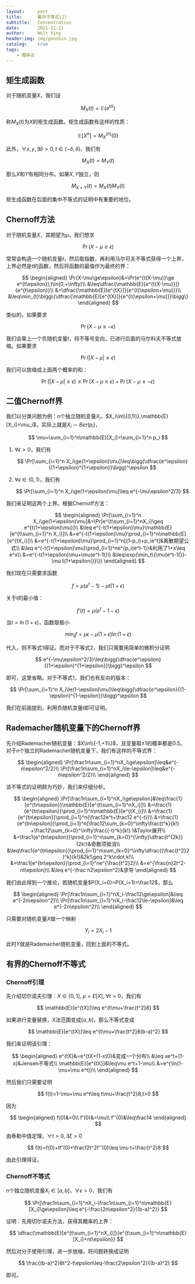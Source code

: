 ```yaml
---
layout:     post
title:      集中不等式(2)
subtitle:   Concentration
date:       2021-11-22
author:     Welt Xing
header-img: img/genshin.jpg
catalog:    true
tags:
    - 概率论
---
```


## 矩生成函数

对于随机变量$X$，我们设

$$
M_X(t)=\mathbb{E}(e^{tX})
$$

称$M_X(t)$为$X$的矩生成函数。矩生成函数有这样的性质：

$$
\mathbb{E}[X^n]=M_X^{(n)}(0)
$$

此外，$\forall x,y,\exists\delta>0,t\in(-\delta,\delta)$，我们有

$$
M_X(t)=M_Y(t)
$$

那么$X$和$Y$有相同分布。如果$X,Y$独立，则

$$
M_{X+Y}(t)=M_X(t)M_Y(t)
$$

矩生成函数在后面的集中不等式的证明中有重要的地位。

## Chernoff方法

对于随机变量$X$，其期望为$\mu$，我们想求

$$
\Pr(X-\mu\ge\epsilon)
$$

常常会构造一个随机变量$t$，然后取指数，再利用马尔可夫不等式获得一个上界，上界必然是$t$的函数，然后将函数的最值作为最终的界：

$$
\begin{aligned}
\Pr(X-\mu\ge\epsilon)&=\Pr(e^{t(X-\mu)}\ge e^{t\epsilon}),t\in(0,+\infty)\\
&\leq\dfrac{\mathbb{E}[e^{t(X-\mu)}]}{e^{t\epsilon}}\\
&=\dfrac{\mathbb{E}[e^{tX}]}{e^{t(\epsilon+\mu)}}\\
&\leq\min_{t}\bigg\{\dfrac{\mathbb{E}[e^{tX}]}{e^{t(\epsilon+\mu)}}\bigg\}
\end{aligned}
$$

类似的，如果要求

$$
\Pr(X-\mu\le-\epsilon)
$$

我们会乘上一个负随机变量$t$，将不等号变向，已进行后面的马尔科夫不等式放缩。如果要求

$$
\Pr(\vert X-\mu\vert\ge\epsilon)
$$

我们可以放缩成上面两个概率的和：

$$
\Pr(\vert X-\mu\vert\ge\epsilon)\leq\Pr(X-\mu\ge\epsilon)+\Pr(X-\mu\le-\epsilon)
$$

## 二值Chernoff界

我们以分类问题为例：$n$个独立随机变量$X_i$，$X_i\in\\{0,1\\},\mathbb{E}[X_i]=\mu_i$，实际上就是$X_i\sim Ber(p_i)$，

$$
\mu=\sum_{i=1}^n\mathbb{E}[X_i]=\sum_{i=1}^n p_i
$$

1. $\forall\epsilon>0$，我们有

   $$
   \Pr[\sum_{i=1}^n X_i\ge(1+\epsilon)\mu]\leq\bigg(\dfrac{e^\epsilon}{(1+\epsilon)^{1+\epsilon}}\bigg)^\epsilon
   $$

2. $\forall\epsilon\in(0,1)$，我们有

   $$
   \Pr[\sum_{i=1}^n X_i\ge(1+\epsilon)\mu]\leq e^{-\mu\epsilon^2/3}
   $$

我们来证明这两个上界。根据Chernoff方法：

$$
\begin{aligned}
\Pr[\sum_{i=1}^n X_i\ge(1+\epsilon)\mu]&=\Pr[e^{t\sum_{i=1}^nX_i}\geq e^{t(1+\epsilon)\mu}]\\
&\leq e^{-t(1+\epsilon)\mu}\mathbb{E}[e^{t\sum_{i=1}^n X_i}]\\
&=e^{-t(1+\epsilon)\mu}\prod_{i=1}^n\mathbb{E}[e^{tX_i}]\\
&=e^{-t(1+\epsilon)\mu}\prod_{i=1}^n[(1-p_i)+p_ie^t]&离散期望公式\\
&\leq e^{-t(1+\epsilon)\mu}\prod_{i=1}^ne^{p_i(e^t-1)}&利用了1+x\leq e^x\\
&=e^{-t(1+\epsilon)\mu+\mu(e^t-1)}\\
&\leq\exp(\min_t\{\mu(e^t-1{)}-\mu t(1+\epsilon{)}\})
\end{aligned}
$$

我们现在只需要求函数

$$
f=\mu(e^t-1)-\mu t(1+\epsilon)
$$

关于$t$的最小值：

$$
f'(t)=\mu(e^t-1-\epsilon)
$$

当$t=\ln(1+\epsilon)$，函数取极小

$$
\min_t f=\mu\epsilon-\mu(1+\epsilon)\ln(1+\epsilon)
$$

代入，则不等式1得证。而对于不等式2，我们只需要用简单的微积分证明

$$
e^{-\mu\epsilon^2/3}\leq\bigg(\dfrac{e^\epsilon}{(1+\epsilon)^{1+\epsilon}}\bigg)^\epsilon
$$

即可，这里省略。对于不等式1，我们也有反向的版本：

$$
\Pr[\sum_{i=1}^n X_i\le(1-\epsilon)\mu]\leq\bigg(\dfrac{e^\epsilon}{(1-\epsilon)^{1-\epsilon}}\bigg)^\epsilon
$$

我们在前面提到，利用负随机变量$t$即可证明。

## Rademacher随机变量下的Chernoff界

先介绍Rademacher随机变量：$X\in\\{-1,+1\\}$，且变量取$\pm1$的概率都是0.5。对于$n$个独立的Rademacher随机变量下，我们有这样的不等式界：

$$
\begin{aligned}
\Pr[\frac1n\sum_{i=1}^nX_i\ge\epsilon]\leq&e^{-n\epsilon^2/2}\\
\Pr[\frac1n\sum_{i=1}^nX_i\le-\epsilon]\leq&e^{-n\epsilon^2/2}\\
\end{aligned}
$$

该不等式的证明颇为巧妙，我们来仔细分析。

$$
\begin{aligned}
\Pr[\frac1n\sum_{i=1}^nX_i\ge\epsilon]&\leq\frac{1}{e^{tn\epsilon}}\mathbb{E}[e^{t\sum_{i=1}^nX_i}]\\
&=\frac{1}{e^{tn\epsilon}}\prod_{i=1}^n\mathbb{E}[e^{tX_i}]\\
&=\frac{1}{e^{tn\epsilon}}\prod_{i=1}^n(\frac12e^t+\frac12 e^{-t})\\
&=\frac{1}{e^{tn\epsilon}}\prod_{i=1}^n(\frac12\sum_{k=0}^\infty\frac{t^k}{k!} +\frac12\sum_{k=0}^\infty\frac{(-t)^k}{k!} )&Taylor展开\\
&=\frac1{e^{tn\epsilon}}\prod_{i=1}^n\sum_{k=0}^{\infty}\dfrac{t^{2k}}{2k!}&奇数项抵消\\
&\leq\frac1{e^{tn\epsilon}}\prod_{i=1}^n\sum_{k=0}^\infty\dfrac{(\frac{t^2}2)^k}{k!}&2k!\geq 2^k\cdot k!\\
&=\frac1{e^{tn\epsilon}}\prod_{i=1}^ne^{\frac{t^2}2}\\
&=e^{\frac{n}2t^2-nt\epsilon}\\
&\leq e^{-\frac n2\epsilon^2}&求导
\end{aligned}
$$

我们由此得到一个推论，若随机变量$P(X_i=0)=P(X_i=1)=\frac12$，那么

$$
\begin{aligned}
\Pr[\frac1n\sum_{i=1}^nX_i-\frac12\ge\epsilon]&\leq e^{-2n\epsilon^2}\\
\Pr[\frac1n\sum_{i=1}^nX_i-\frac12\le-\epsilon]&\leq e^{-2n\epsilon^2}\\
\end{aligned}
$$

只需要对随机变量$X$做一个映射

$$
Y_i=2X_i-1
$$

此时$Y$就是Rademacher随机变量，回到上面的不等式。

## 有界的Chernoff不等式

### Chernoff引理

先介绍切尔诺夫引理：$X\in[0,1]$, $\mu=E[X]$, $\forall t>0$，我们有

$$
\mathbb{E}[e^{tX}]\leq e^{t\mu+\frac{t^2}8}
$$

如果进行变量替换，X法范围变成$[a,b]$，那么不等式变成

$$
\mathbb{E}[e^{tX}]\leq e^{t\mu+\frac{t^2}8(b-a)^2}
$$

我们来证明该引理：

$$
\begin{aligned}
e^{tX}&=e^{tX+(1-x)0}&变成一个分布\\
&\leq xe^t+(1-x)&Jensen不等式\\
\mathbb{E}[e^{tX}]&\leq\mu e^t+1-\mu\\
&=e^{\ln(1-\mu+\mu e^t)}\\
\end{aligned}
$$

然后我们只需要证明

$$
f(t)=1-\mu+\mu e^t\leq t\mu+\frac{t^2}8,t>0
$$

因为

$$
\begin{aligned}
f(0)&=0\\
f'(0)&=\mu\\
f''(0)&\leq\frac14
\end{aligned}
$$

由泰勒中值定理，$\forall t>0,\exists\xi>0$

$$
f(t)=f(0)+tf'(0)+\frac12t^2f''(0)\leq \mu t+\frac{t^2}8
$$

由此引理得证。

### Chernoff不等式

$n$个独立随机变量$X_i\in[a,b]$，$\forall\epsilon>0$，我们有

$$
\Pr[\frac1n\sum_{i=1}^nX_i-\frac1n\sum_{i=1}^n\mathbb{E}[X_i]\ge\epsilon]\leq e^{-\frac{2n\epsilon^2}{(b-a)^2}}
$$

证明：先用切尔诺夫方法，获得其概率的上界：

$$
\dfrac{\mathbb{E}[e^{t\sum_{i=1}^nX_i}]}{e^{t\sum_{i=1}^n\mathbb{E}[X_i]+nt\epsilon}}
$$

然后对分子使用引理，进一步放缩，将问题转换成证明

$$
\frac{(b-a)^2}8t^2-t\epsilon\leq-\frac{2\epsilon^2}{(b-a)^2}
$$

即可。
